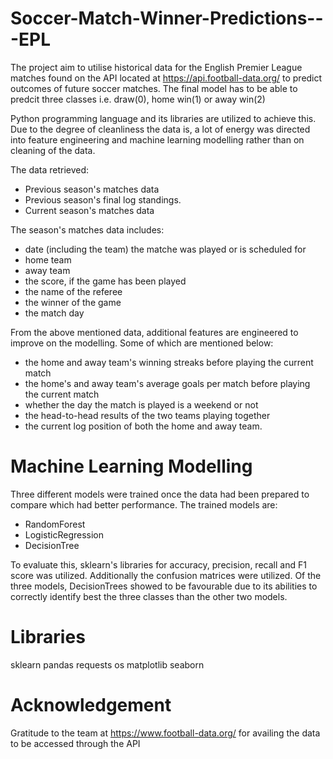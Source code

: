 # Soccer-Match-Winner-Predictions---EPL

The project aim to utilise historical data for the English Premier League matches found on the API located at https://api.football-data.org/ to predict outcomes of future soccer matches.
The final model has to be able to predcit three classes i.e. draw(0), home win(1) or away win(2)

Python programming language and its libraries are utilized to achieve this. Due to the degree of cleanliness the data is, a lot of energy was directed into feature engineering and machine learning modelling rather than on cleaning of the data.

The data retrieved:
  - Previous season's matches data
  - Previous season's final log standings.
  - Current season's matches data

The season's matches data includes:
  - date (including the team) the matche was played or is scheduled for
  - home team
  - away team
  - the score, if the game has been played
  - the name of the referee
  - the winner of the game
  - the match day

From the above mentioned data, additional features are engineered to improve on the modelling. Some of which are mentioned below:
  - the home and away team's winning streaks before playing the current match
  - the home's and away team's average goals per match before playing the current match
  - whether the day the match is played is a weekend or not
  - the head-to-head results of the two teams playing together
  - the current log position of both the home and away team.

# Machine Learning Modelling

Three different models were trained once the data had been prepared to compare which had better performance.
The trained models are:
  - RandomForest
  - LogisticRegression
  - DecisionTree

To evaluate this, sklearn's libraries for accuracy, precision, recall and F1 score was utilized. Additionally the confusion matrices were utilized.
Of the three models, DecisionTrees showed to be favourable due to its abilities to correctly identify best the three classes than the other two models.


# Libraries

sklearn
pandas
requests
os
matplotlib
seaborn

# Acknowledgement

Gratitude to the team at https://www.football-data.org/ for availing the data to be accessed through the API
